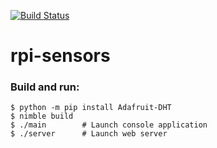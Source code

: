 [![Build Status](https://github.com/gooddoog/rpi-sensors/workflows/Build/badge.svg)](https://github.com/gooddoog/rpi-sensors/actions)

# rpi-sensors

### Build and run:
```console
$ python -m pip install Adafruit-DHT
$ nimble build
$ ./main        # Launch console application
$ ./server      # Launch web server
```
